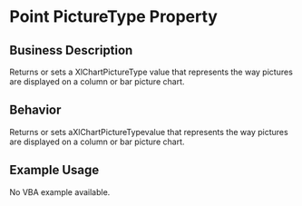 # Point PictureType Property

## Business Description
Returns or sets a XlChartPictureType value that represents the way pictures are displayed on a column or bar picture chart.

## Behavior
Returns or sets aXlChartPictureTypevalue that represents the way pictures are displayed on a column or bar picture chart.

## Example Usage
No VBA example available.